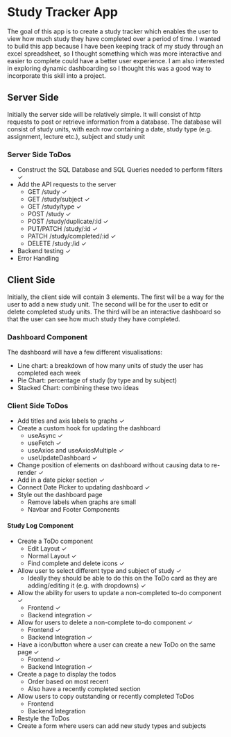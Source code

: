 # Study Tracker App

The goal of this app is to create a study tracker which enables the user to view how much
study they have completed over a period of time. I wanted to build this app because I have
been keeping track of my study through an excel spreadsheet, so I thought something which was
more interactive and easier to complete could have a better user experience. I am also
interested in exploring dynamic dashboarding so I thought this was a good way to incorporate
this skill into a project.

## Server Side

Initially the server side will be relatively simple. It will consist of http requests to post or
retrieve information from a database. The database will consist of study units, with each row
containing a date, study type (e.g. assignment, lecture etc.), subject and study unit

### Server Side ToDos

- Construct the SQL Database and SQL Queries needed to perform filters ✓
- Add the API requests to the server
    - GET /study ✓
    - GET /study/subject ✓
    - GET /study/type ✓
    - POST /study ✓
    - POST /study/duplicate/:id ✓
    - PUT/PATCH /study/:id ✓
    - PATCH /study/completed/:id ✓
    - DELETE /study:/id ✓
- Backend testing ✓
- Error Handling

## Client Side

Initially, the client side will contain 3 elements. The first will be a way for the user to add
a new study unit. The second will be for the user to edit or delete completed study units. The third
will be an interactive dashboard so that the user can see how much study they have completed.

### Dashboard Component

The dashboard will have a few different visualisations:

- Line chart: a breakdown of how many units of study the user has completed each week
- Pie Chart: percentage of study (by type and by subject)
- Stacked Chart: combining these two ideas

### Client Side ToDos

- Add titles and axis labels to graphs ✓
- Create a custom hook for updating the dashboard
    - useAsync ✓
    - useFetch ✓
    - useAxios and useAxiosMultiple ✓
    - useUpdateDashboard ✓
- Change position of elements on dashboard without causing data to re-render ✓
- Add in a date picker section ✓
- Connect Date Picker to updating dashboard ✓
- Style out the dashboard page
    - Remove labels when graphs are small
    - Navbar and Footer Components

#### Study Log Component

- Create a ToDo component
    - Edit Layout ✓
    - Normal Layout ✓
    - Find complete and delete icons ✓
- Allow user to select different type and subject of study ✓
    - Ideally they should be able to do this on the ToDo card as they are adding/editing it (e.g. with dropdowns) ✓
- Allow the ability for users to update a non-completed to-do component ✓
    - Frontend ✓
    - Backend integration ✓
- Allow for users to delete a non-complete to-do component ✓
    - Frontend ✓
    - Backend Integration ✓
- Have a icon/button where a user can create a new ToDo on the same page ✓
    - Frontend ✓
    - Backend Integration ✓
- Create a page to display the todos
    - Order based on most recent
    - Also have a recently completed section
- Allow users to copy outstanding or recently completed ToDos
    - Frontend
    - Backend Integration
- Restyle the ToDos
- Create a form where users can add new study types and subjects